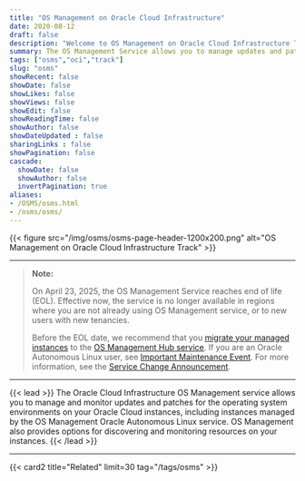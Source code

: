 ```yaml
---
title: "OS Management on Oracle Cloud Infrastructure"
date: 2020-08-12
draft: false
description: "Welcome to OS Management on Oracle Cloud Infrastructure Track"
summary: The OS Management Service allows you to manage updates and patches for the operating system environment on your Oracle Cloud Infrastructure instances. The OS Management Service also provides options for discovering and monitoring resources on your instances."
tags: ["osms","oci","track"]
slug: "osms"
showRecent: false
showDate: false
showLikes: false
showViews: false
showEdit: false
showReadingTime: false
showAuthor: false
showDateUpdated : false
sharingLinks : false
showPagination: false
cascade:
  showDate: false
  showAuthor: false
  invertPagination: true
aliases:
- /OSMS/osms.html
- /osms/osms/
---
```


{{< figure src="/img/osms/osms-page-header-1200x200.png" alt="OS Management on Oracle Cloud Infrastructure Track" >}}

---

> **Note:** 
>
> On April 23, 2025, the OS Management Service reaches end of life (EOL). Effective now, the service is no longer available in regions where you are not already using OS Management service, or to new users with new tenancies.
> 
> Before the EOL date, we recommend that you [migrate your managed instances](https://docs.oracle.com/iaas/os-management/osms/osms-migration-osmh.htm) to the [OS Management Hub service](https://docs.oracle.com/iaas/osmh/doc/home.htm). If you are an Oracle Autonomous Linux user, see [Important Maintenance Event](https://docs.oracle.com/iaas/os-management/osms/al-maintenance-event.htm). For more information, see the [Service Change Announcement](https://docs.oracle.com/iaas/Content/servicechanges.htm#os_management).
---

{{< lead >}}
The Oracle Cloud Infrastructure OS Management service allows you to manage and monitor updates and patches for the operating system environments on your Oracle Cloud instances, including instances managed by the OS Management Oracle Autonomous Linux service. OS Management also provides options for discovering and monitoring resources on your instances.
{{< /lead >}}

---

{{< card2 title="Related" limit=30 tag="/tags/osms" >}}
